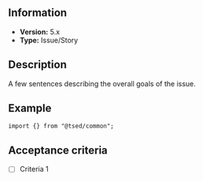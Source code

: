 <!-- This template it's just here to help you for write your Issue -->

## Information

- **Version:** 5.x
- **Type:** Issue/Story

## Description
A few sentences describing the overall goals of the issue.

## Example

```
import {} from "@tsed/common";

```

## Acceptance criteria

- [ ] Criteria 1
